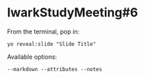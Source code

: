 
# IwarkStudyMeeting#6

From the terminal, pop in:

  ```yo reveal:slide "Slide Title"```

Available options:

 ```--markdown --attributes --notes```
